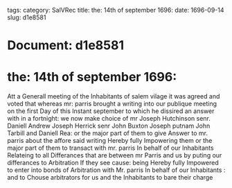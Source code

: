 tags: 
category: SalVRec
title: the: 14th of september 1696:
date: 1696-09-14
slug: d1e8581




# Document: d1e8581


# the: 14th of september 1696:

Att a Generall meeting of the Inhabitants of salem vilage it was agreed and voted that whereas mr: parris brought a writing into our publique meeting on the first Day of this Instant september to which he dissired an answer with in a fortnight: we now make choice of mr Joseph Hutchinson senr. Daniell Andrew Joseph Herrick senr John Buxton Joseph putnam John Tarbill and Daniell Rea: or the major part of them to give Answer to mr. parris about the affore said writing Hereby fully Impowering them or the major part of them to transact with mr. parris In behalf of our Inhabitants Relateing to all Differances that are between mr Parris and us by puting our differances to Arbitration If they see cause: being Hereby fully Impowered to enter into bonds of Arbitration with Mr. parris In behalf of our Inhabitants : and to Chouse arbitrators for us and the Inhabitants to bare their charge
